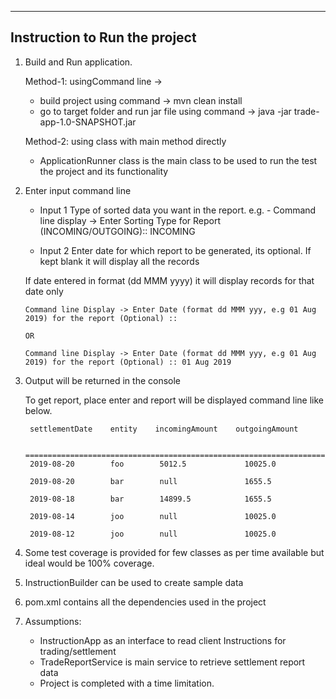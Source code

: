 ------------------------------------------------------------------------------
Instruction to Run the project
------------------------------------------------------------------------------
1. Build and Run application.

   Method-1: usingCommand line ->
    - build project using command -> mvn clean install
    - go to target folder and run jar file using command -> java -jar trade-app-1.0-SNAPSHOT.jar

   Method-2: using class with main method directly
   - ApplicationRunner class is the main class to be used to run the test the project and its functionality

2. Enter input command line

   - Input 1 Type of sorted data you want in the report. e.g. -
        Command line display -> Enter Sorting Type for Report (INCOMING/OUTGOING):: INCOMING

   - Input 2 Enter date for which report to be generated, its optional. If kept blank it will display all the records
    
    If date entered in format (dd MMM yyyy) it will display records for that date only
       
       Command line Display -> Enter Date (format dd MMM yyy, e.g 01 Aug 2019) for the report (Optional) ::
       
       OR
       
       Command line Display -> Enter Date (format dd MMM yyy, e.g 01 Aug 2019) for the report (Optional) :: 01 Aug 2019

3. Output will be returned in the console

    To get report, place enter and report will be displayed command line like below.

        settlementDate    entity    incomingAmount    outgoingAmount
        
        ============================================================================
        2019-08-20        foo        5012.5             10025.0
        
        2019-08-20        bar        null               1655.5
        
        2019-08-18        bar        14899.5            1655.5
        
        2019-08-14        joo        null               10025.0
        
        2019-08-12        joo        null               10025.0

4. Some test coverage is provided for few classes as per time available but ideal would be 100% coverage.

5. InstructionBuilder can be used to create sample data

6. pom.xml contains all the dependencies used in the project

7. Assumptions:
    - InstructionApp as an interface to read client Instructions for trading/settlement
    - TradeReportService is main service to retrieve settlement report data
    - Project is completed with a time limitation.
